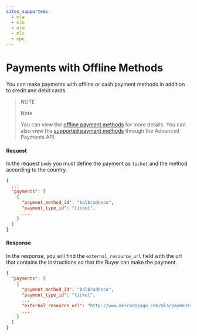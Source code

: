 ```yaml
---
sites_supported:
  - mla
  - mlb
  - mlm
  - mlc
  - mpe
---
```


# Payments with Offline Methods

You can make payments with offline or cash payment methods in addition to credit and debit cards.

> NOTE
>
> Note
>
> You can view the [offline payment methods](https://www.mercadopago.com.br/developers/en/guides/online-payments/checkout-api/other-payment-ways) for more details.
> You can also view the [supported payment methods](https://www.mercadopago.com.br/developers/en/guides/online-payments/marketplace/advanced-payments/supported-payment-methods) through the Advanced Payments API.

#### Request
In the request `body` you must define the payment as `ticket` and the method according to the country.
```json
{
  ...
  "payments": [
    {
      "payment_method_id": "bolbradesco",
      "payment_type_id": "ticket",
      ...
    }
  ]
}
```

#### Response
In the response, you will find the `external_resource_url` field with the url that contains the instructions so that the Buyer can make the payment.
```json
{
  "payments": [
    {
      "payment_method_id": "bolbradesco",
      "payment_type_id": "ticket",
      ...
      "external_resource_url": "http://www.mercadopago.com/mla/payments/ticket/helperpayment_id=4265666119&payment_method_reference_id=3575111597&caller_id=121212&hash=87069857reydfhgjhkjliouy7t6rd",
      ...
    }
  ]
}
```
